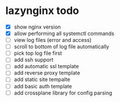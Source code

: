 # lazynginx todo
- [x] show nginx version
- [x] allow performing all systemctl commands 
- [ ] view log files (error and access)
- [ ] scroll to bottom of log file automatically
- [ ] pick top log file first
- [ ] add ssh support
- [ ] add automatic ssl template
- [ ] add reverse proxy template
- [ ] add static site tempalte
- [ ] add basic auth template
- [ ] add crossplane library for config parsing

